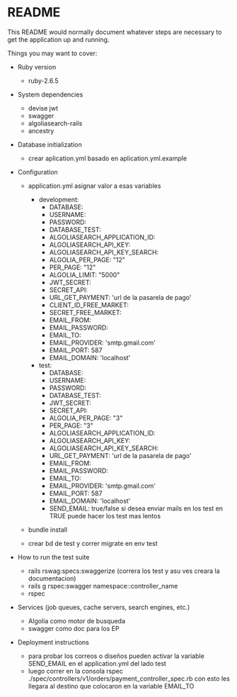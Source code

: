 # README

This README would normally document whatever steps are necessary to get the
application up and running.

Things you may want to cover:

* Ruby version
  - ruby-2.6.5

* System dependencies
  - devise jwt
  - swagger
  - algoliasearch-rails
  - ancestry
 
* Database initialization
  - crear aplication.yml basado en aplication.yml.example

* Configuration
  - application.yml asignar valor a esas variables
    * development:
        * DATABASE:
        * USERNAME:
        * PASSWORD:
        * DATABASE_TEST:
        * ALGOLIASEARCH_APPLICATION_ID:
        * ALGOLIASEARCH_API_KEY:
        * ALGOLIASEARCH_API_KEY_SEARCH:
        * ALGOLIA_PER_PAGE: "12"
        * PER_PAGE: "12"
        * ALGOLIA_LIMIT: "5000"
        * JWT_SECRET:
        * SECRET_API:
        * URL_GET_PAYMENT: 'url de la pasarela de pago'
        * CLIENT_ID_FREE_MARKET:
        * SECRET_FREE_MARKET:
        * EMAIL_FROM:
        * EMAIL_PASSWORD:
        * EMAIL_TO:
        * EMAIL_PROVIDER: 'smtp.gmail.com'
        * EMAIL_PORT: 587
        * EMAIL_DOMAIN: 'localhost'
     * test:
        * DATABASE:
        * USERNAME:
        * PASSWORD:
        * DATABASE_TEST:
        * JWT_SECRET:
        * SECRET_API:
        * ALGOLIA_PER_PAGE: "3"
        * PER_PAGE: "3"
        * ALGOLIASEARCH_APPLICATION_ID:
        * ALGOLIASEARCH_API_KEY:
        * ALGOLIASEARCH_API_KEY_SEARCH:
        * URL_GET_PAYMENT: 'url de la pasarela de pago'
        * EMAIL_FROM:
        * EMAIL_PASSWORD:
        * EMAIL_TO:
        * EMAIL_PROVIDER: 'smtp.gmail.com'
        * EMAIL_PORT: 587
        * EMAIL_DOMAIN: 'localhost'
        * SEND_EMAIL: true/false si desea enviar mails en los test en TRUE puede hacer los test mas lentos
        
  - bundle install
  
  - crear bd de test y correr migrate en env test 
 
* How to run the test suite
  - rails rswag:specs:swaggerize (correra los test y asu ves creara la documentacion)
  - rails g rspec:swagger namespace::controller_name
  - rspec
  
* Services (job queues, cache servers, search engines, etc.)
  - Algolia como motor de busqueda
  - swagger como doc para los EP
  
* Deployment instructions
  - para probar los correos o diseños pueden activar la variable SEND_EMAIL
  en el application.yml del lado test
  - luego correr en la consola rspec ./spec/controllers/v1/orders/payment_controller_spec.rb
  con esto les llegara al destino que colocaron en la variable EMAIL_TO
   
 